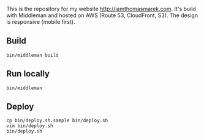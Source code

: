 
This is the repository for my website http://iamthomasmarek.com.
It's build with Middleman and hosted on AWS (Route 53, CloudFront, S3).
The design is responsive (mobile first).

## Build

```
bin/middleman build
```

## Run locally

```
bin/middleman
```

## Deploy

```
cp bin/deploy.sh.sample bin/deploy.sh
vim bin/deploy.sh
bin/deploy.sh
```